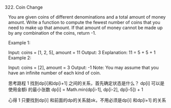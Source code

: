 322. Coin Change

You are given coins of different denominations and a total amount of money amount. Write a function to compute the fewest number of coins that you need to make up that amount. If that amount of money cannot be made up by any combination of the coins, return -1.

Example 1:

Input: coins = [1, 2, 5], amount = 11
Output: 3
Explanation: 11 = 5 + 5 + 1
Example 2:

Input: coins = [2], amount = 3
Output: -1
Note:
You may assume that you have an infinite number of each kind of coin.

思考路程
1 找到dp[i]和dp[i+1] 之间的关系，首先确定状态是什么？
 dp[i] 可以是使用金额i 的最小张数
 dp[i] = Math.min(dp[i-1], dp[i-2], dp[i-5]) + 1

 心得
1 只要找到dp[i] 和前面的dp的关系就ok，不用必须是dp[i] 和dp[i+1] 的关系


